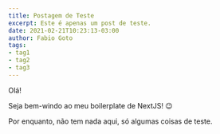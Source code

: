 ```yaml
---
title: Postagem de Teste
excerpt: Este é apenas um post de teste.
date: 2021-02-21T10:23:13-03:00
author: Fabio Goto
tags:
- tag1
- tag2
- tag3
---
```

Olá!

Seja bem-windo ao meu boilerplate de NextJS! :wink:

Por enquanto, não tem nada aqui, só algumas coisas de teste.


